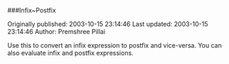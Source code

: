 ###Infix~Postfix

Originally published: 2003-10-15 23:14:46
Last updated: 2003-10-15 23:14:46
Author: Premshree Pillai

Use this to convert an infix expression to postfix and vice-versa. You can also evaluate infix and postfix expressions.
